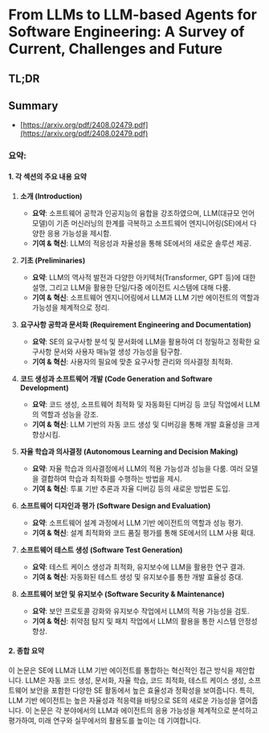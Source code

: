 # From LLMs to LLM-based Agents for Software Engineering: A Survey of Current, Challenges and Future
## TL;DR
## Summary
- [https://arxiv.org/pdf/2408.02479.pdf](https://arxiv.org/pdf/2408.02479.pdf)

### 요약:

#### 1. 각 섹션의 주요 내용 요약

1. **소개 (Introduction)**
   - **요약**: 소프트웨어 공학과 인공지능의 융합을 강조하였으며, LLM(대규모 언어 모델)이 기존 머신러닝의 한계를 극복하고 소프트웨어 엔지니어링(SE)에서 다양한 응용 가능성을 제시함.
   - **기여 & 혁신**: LLM의 적응성과 자율성을 통해 SE에서의 새로운 솔루션 제공.

2. **기초 (Preliminaries)**
   - **요약**: LLM의 역사적 발전과 다양한 아키텍처(Transformer, GPT 등)에 대한 설명, 그리고 LLM을 활용한 단일/다중 에이전트 시스템에 대해 다룸.
   - **기여 & 혁신**: 소프트웨어 엔지니어링에서 LLM과 LLM 기반 에이전트의 역할과 가능성을 체계적으로 정리.

3. **요구사항 공학과 문서화 (Requirement Engineering and Documentation)**
   - **요약**: SE의 요구사항 분석 및 문서화에 LLM을 활용하여 더 정밀하고 정확한 요구사항 문서와 사용자 매뉴얼 생성 가능성을 탐구함.
   - **기여 & 혁신**: 사용자의 필요에 맞춘 요구사항 관리와 의사결정 최적화.

4. **코드 생성과 소프트웨어 개발 (Code Generation and Software Development)**
   - **요약**: 코드 생성, 소프트웨어 최적화 및 자동화된 디버깅 등 코딩 작업에서 LLM의 역할과 성능을 강조.
   - **기여 & 혁신**: LLM 기반의 자동 코드 생성 및 디버깅을 통해 개발 효율성을 크게 향상시킴.

5. **자율 학습과 의사결정 (Autonomous Learning and Decision Making)**
   - **요약**: 자율 학습과 의사결정에서 LLM의 적용 가능성과 성능을 다룸. 여러 모델을 결합하여 학습과 최적화를 수행하는 방법을 제시.
   - **기여 & 혁신**: 투표 기반 추론과 자율 디버깅 등의 새로운 방법론 도입.

6. **소프트웨어 디자인과 평가 (Software Design and Evaluation)**
   - **요약**: 소프트웨어 설계 과정에서 LLM 기반 에이전트의 역할과 성능 평가.
   - **기여 & 혁신**: 설계 최적화와 코드 품질 평가를 통해 SE에서의 LLM 사용 확대.

7. **소프트웨어 테스트 생성 (Software Test Generation)**
   - **요약**: 테스트 케이스 생성과 최적화, 유지보수에 LLM을 활용한 연구 결과.
   - **기여 & 혁신**: 자동화된 테스트 생성 및 유지보수를 통한 개발 효율성 증대.

8. **소프트웨어 보안 및 유지보수 (Software Security & Maintenance)**
   - **요약**: 보안 프로토콜 강화와 유지보수 작업에서 LLM의 적용 가능성을 검토.
   - **기여 & 혁신**: 취약점 탐지 및 패치 작업에서 LLM의 활용을 통한 시스템 안정성 향상.

#### 2. 종합 요약

이 논문은 SE에 LLM과 LLM 기반 에이전트를 통합하는 혁신적인 접근 방식을 제안합니다. LLM은 자동 코드 생성, 문서화, 자율 학습, 코드 최적화, 테스트 케이스 생성, 소프트웨어 보안을 포함한 다양한 SE 활동에서 높은 효율성과 정확성을 보여줍니다. 특히, LLM 기반 에이전트는 높은 자율성과 적응력을 바탕으로 SE의 새로운 가능성을 열어줍니다. 이 논문은 각 분야에서의 LLM과 에이전트의 응용 가능성을 체계적으로 분석하고 평가하여, 미래 연구와 실무에서의 활용도를 높이는 데 기여합니다.